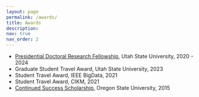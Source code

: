 ```yaml
---
layout: page
permalink: /awards/
title: Awards
description: 
nav: true
nav_order: 2
---
```


- [Presidential Doctoral Research Fellowship](https://research.usu.edu/pdrf/index), Utah State University, 2020 - 2024
- Graduate Student Travel Award, Utah State University, 2023
- Student Travel Award, IEEE BigData, 2021
- Student Travel Award, CIKM, 2021
- [Continued Success Scholarship](https://admissions.oregonstate.edu/scholarships-current-osu-students), Oregon State University, 2015